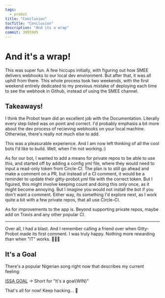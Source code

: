 ```yaml
---
tags:
  - probot
title: "Conclusion"
tocTitle: "Conclusion"
description: "And its a wrap"
commit: 30939d5
---
```


# And it's a wrap!

This was super fun. A few hiccups initially, with figuring out how SMEE delivers webhooks to our local dev environment. But after that, it was all uphill from there. This whole process took two weekends, with the first weekend entirely dedicated to my previous mistake of deploying each time to see the webhook in Github, instead of using the SMEE channel.

## Takeaways!

I think the Probot team did an excellent job with the Documentation. Literally every step listed was on point and correct. I'd probably emphasis a bit more about the dev process of recieving webhooks on your local machine. Otherwise, there's really not much else to add.

This was a pleasurable experience. And I am now left thinking of all the cool bots I'd like to build. Well, when I'm not working.:)

As for our bot, I wanted to add a means for private repos to be able to use this, and started off by adding a config yml file, where they would need to input a read-only token from Circle-CI. The plan is to still go ahead and make a comment on a PR, but instead of a CI comment, it would be a reminder to update their gitty-probot.yml file with the correct token. But I figured, this might involve keeping count and doing this only once, as it might become annoying. But I imagine you would not install the bot if you don't want a comment. Either way, its something I'd explore next, as I work quite a bit with a few private repos, that all use Circle-CI.

As for improvements to the app is. Beyond supporting private repos, maybe add on Travis and any other popular CI.

---

Over all, I had a blast. And I remember calling a friend over when Gitty-Probot made its first comment. I was truly happy. Nothing more rewarding than when "IT" works. 🎉🎉🎉

## It's a Goal

There's a popular Nigerian song right now that describes my current feeling:

[ISSA GOAL](https://www.youtube.com/watch?v=D-zdHo4LJJI) -> Short for "It's a goal(WIN)"

<div>
  That's all for now! Keep hacking... <span>🎉<span>
</div>
